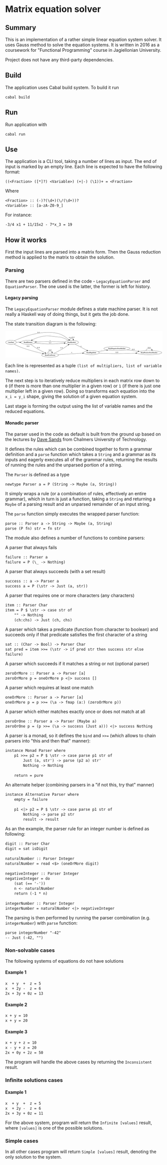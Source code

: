 # Matrix equation solver

## Summary

This is an implementation of a rather simple linear equation system solver. It uses Gauss method to solve the equation systems. It is written in 2016 as a coursework for "Functional Programming" course in Jagiellonian University.

Project does not have any third-party dependencies.

## Build

The application uses Cabal build system.
To build it run

    cabal build

## Run

Run application with

    cabal run

## Use

The application is a CLI tool, taking a number of lines as input. The end of input is marked by an empty line.
Each line is expected to have the following format:

    ((<Fraction> ([*]?) <Variable>) (+|-) (\1))+ = <Fraction>

Where

    <Fraction> :: (-)?(\d+)(\/(\d+))?
    <Variable> :: [a-zA-Z0-9_]

For instance:

    -3/4 x1 + 11/15x2 - 7*x_3 = 19

## How it works

First the input lines are parsed into a matrix form. Then the Gauss reduction method is applied to the matrix to obtain the solution.

### Parsing

There are two parsers defined in the code - `LegacyEquationParser` and `EquationParser`. The one used is the latter, the former is left for history.

#### Legacy parsing

The `LegacyEquationParser` module defines a state machine parser. It is not really a Haskell way of doing things, but it gets the job done.

The state transition diagram is the following:

![state machine graph](https://github.com/shybovycha/gauss-elimination/raw/master/input_parser_grammar.png)

Each line is represented as a tuple `(list of multipliers, list of variable names)`.

The next step is to iteratively reduce multipliers in each matrix row down to `0` (if there is more than one multiplier in a given row) or `1` (if there is just one multiplier left in a given row). Doing so transforms each equation into the `x_i = y_i` shape, giving the solution of a given equation system.

Last stage is forming the output using the list of variable names and the reduced equations.

#### Monadic parser

The parser used in the code as default is built from the ground up based on the lectures by [Dave Sands](https://www.youtube.com/watch?v=H7aYfGP76AI) from Chalmers University of Technology.

It defines the rules which can be combined together to form a grammar definition and a `parse` function which takes a `String` and a grammar as its inputs and eagerly executes all of the grammar rules,
returning the results of running the rules and the unparsed portion of a string.

The `Parser` is defined as a type

    newtype Parser a = P (String -> Maybe (a, String))

It simply wraps a rule (or a combination of rules, effectively an entire grammar),
which in turn is just a function, taking a `String` and returning a `Maybe` of a parsing result and an unparsed remainder of an input string.

The `parse` function simply executes the wrapped parser function:

    parse :: Parser a -> String -> Maybe (a, String)
    parse (P fn) str = fn str

The module also defines a number of functions to combine parsers:

A parser that always fails

    failure :: Parser a
    failure = P (\_ -> Nothing)

A parser that always succeeds (with a set result)

    success :: a -> Parser a
    success a = P (\str -> Just (a, str))

A parser that requires one or more characters (any characters)

    item :: Parser Char
    item = P $ \str -> case str of
        "" -> Nothing
        (ch:chs) -> Just (ch, chs)

A parser which takes a predicate (function from character to boolean)
and succeeds only if that predicate satisfies the first character of a string

    sat :: (Char -> Bool) -> Parser Char
    sat pred = item >>= (\str -> if pred str then success str else failure)

A parser which succeeds if it matches a string or not (optional parser)

    zeroOrMore :: Parser a -> Parser [a]
    zeroOrMore p = oneOrMore p <|> success []

A parser which requires at least one match

    oneOrMore :: Parser a -> Parser [a]
    oneOrMore p = p >>= (\a -> fmap (a:) (zeroOrMore p))

A parser which either matches exactly once or does not match at all

    zeroOrOne :: Parser a -> Parser (Maybe a)
    zeroOrOne p = (p >>= (\a -> success (Just a))) <|> success Nothing

A parser is a monad, so it defines the `bind` and `>>=` (which allows to chain parsers into "this and then that" manner):

    instance Monad Parser where
        p1 >>= p2 = P $ \str -> case parse p1 str of
            Just (a, str') -> parse (p2 a) str'
            Nothing -> Nothing

        return = pure

An alternate helper (combining parsers in a "if not this, try that" manner)

    instance Alternative Parser where
        empty = failure

        p1 <|> p2 = P $ \str -> case parse p1 str of
            Nothing -> parse p2 str
            result -> result

As an the example, the parser rule for an integer number is defined as following:

    digit :: Parser Char
    digit = sat isDigit

    naturalNumber :: Parser Integer
    naturalNumber = read <$> (oneOrMore digit)

    negativeInteger :: Parser Integer
    negativeInteger = do
        (sat (== '-'))
        n <- naturalNumber
        return (-1 * n)

    integerNumber :: Parser Integer
    integerNumber = naturalNumber <|> negativeInteger

The parsing is then performed by running the parser combination (e.g. `integerNumber`) with `parse` function:

    parse integerNumber "-42"
    -- Just (-42, "")

### Non-solvable cases

The following systems of equations do not have solutions

#### Example 1

    x  + y  +  z = 5
    x  + 2y -  z = 6
    2x + 3y + 0z = 13

#### Example 2

    x + y = 10
    x + y = 20

#### Example 3

    x + y + z = 10
    x - y + z = 20
    2x + 0y + 2z = 50

The program will handle the above cases by returning the `Inconsistent` result.

### Infinite solutions cases

#### Example 1

    x  + y  +  z = 5
    x  + 2y -  z = 6
    2x + 3y + 0z = 11

For the above system, program will return the `Infinite [values]` result, where `[values]` is one of the possible solutions.

### Simple cases

In all other cases program will return `Simple [values]` result, denoting the only solution to the system.
